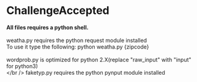 # ChallengeAccepted
<b>All files requires a python shell.</b><br /><br />
weatha.py requires the python request module installed<br /> To use it type the following: python weatha.py {zipcode}<br /><br />
wordprob.py is optimized for python 2.X(replace "raw_input" with "input" for python3)<br /> </br />
faketyp.py requires the python pynput module installed<br />

